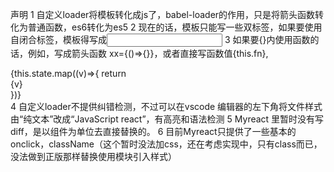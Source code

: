 声明
1 自定义loader将模板转化成js了，babel-loader的作用，只是将箭头函数转化为普通函数，es6转化为es5
2 现在的话，模板只能写一些双标签，如果要使用自闭合标签，模板得写成<input></input>
3 如果要{}内使用函数的话，例如，写成箭头函数 xx={()=>{}}，或者直接写函数值{this.fn},<div>{this.state.map((v)=>{
  return <div>{v}</div>
})} </div>
4 自定义loader不提供纠错检测，不过可以在vscode 编辑器的左下角将文件样式由“纯文本”改成“JavaScript react”，有高亮和语法检测 
5 Myreact 里暂时没有写diff，是以组件为单位去直接替换的。
6 目前Myreact只提供了一些基本的onclick，className（这个暂时没法加css，还在考虑实现中，只有class而已，没法做到正版那样替换使用模块引入样式）
